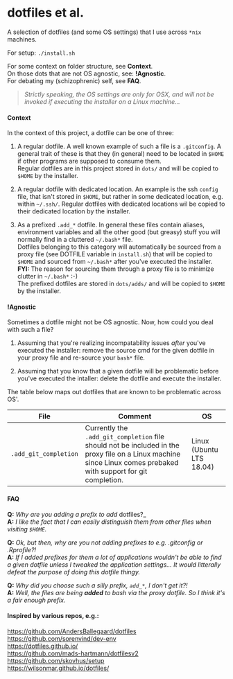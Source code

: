 # dotfiles et al.

A selection of dotfiles (and some OS settings) that I use across `*nix` machines.  

For setup: `./install.sh`

For some context on folder structure, see **Context**.  
On those dots that are not OS agnostic, see: **!Agnostic**.  
For debating my (schizophrenic) self, see **FAQ**.  

> _Strictly speaking, the OS settings are only for OSX, and will not be invoked if executing the installer on a Linux machine..._

#### Context

In the context of this project, a dotfile can be one of three:

1. A regular dotfile. A well known example of such a file is a `.gitconfig`. A general trait of these is that they (in general) need to be located in `$HOME` if other programs are supposed to consume them.  
Regular dotfiles are in this project stored in `dots/` and will be copied to `$HOME` by the installer.

2. A regular dotfile with dedicated location. An example is the ssh `config` file, that isn't stored in `$HOME`, but rather in some dedicated location, e.g. within `~/.ssh/`.
Regular dotfiles with dedicated locations wil be copied to their dedicated location by the installer.

2. As a prefixed `.add_*` dotfile. In general these files contain aliases, environment variables and all the other good (but greasy) stuff you will normally find in a cluttered `~/.bash*` file.  
Dotfiles belonging to this category will automatically be sourced from a proxy file (see DOTFILE variable in `install.sh`) that will be copied to `$HOME` and sourced from `~/.bash*` after you've executed the installer.  
__FYI:__ The reason for sourcing them through a proxy file is to minimize clutter in `~/.bash*` :-)  
The prefixed dotfiles are stored in `dots/adds/` and will be copied to `$HOME` by the installer.

#### !Agnostic

Sometimes a dotfile might not be OS agnostic. Now, how could you deal with such a file?  

1. Assuming that you're realizing incompatability issues _after_ you've executed the installer: remove the source cmd for the given dotfile in your proxy file and re-source your `bash*` file.  

2. Assuming that you know that a given dotfile will be problematic before you've executed the intaller: delete the dotfile and execute the installer.  

The table below maps out dotfiles that are known to be problematic across OS'.

|File|Comment|OS|
|---|---|---|
|`.add_git_completion`|Currently the `.add_git_completion` file should not be included in the proxy file on a Linux machine since Linux comes prebaked with support for git completion.|Linux (Ubuntu LTS 18.04)|  


#### FAQ

**Q:** _Why are you adding a prefix to add_ dotfiles?_  
**A:** _I like the fact that I can easily distinguish them from other files when visiting `$HOME`._

**Q:** _Ok, but then, why are you not adding prefixes to e.g. .gitconfig or .Rprofile?!_  
**A:** _If I added prefixes for them a lot of applications wouldn't be able to find a given dotfile unless I tweaked the application settings... It would litterally defeat the purpose of doing this dotfile thingy._

**Q:** _Why did you choose such a silly prefix, `add_*`, I don't get it?!_  
**A:** _Well, the files are being **added** to bash via the proxy dotfile. So I think it's a fair enough prefix._


#### Inspired by various repos, e.g.:

https://github.com/AndersBallegaard/dotfiles  
https://github.com/sorenvind/dev-env  
https://dotfiles.github.io/  
https://github.com/mads-hartmann/dotfilesv2  
https://github.com/skovhus/setup  
https://wilsonmar.github.io/dotfiles/  
